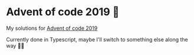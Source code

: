 # Advent of code 2019 🎄

My solutions for [Advent of code 2019](https://adventofcode.com/2019)

Currently done in Typescript, maybe I'll switch to something else along the way 🤷‍♂️
